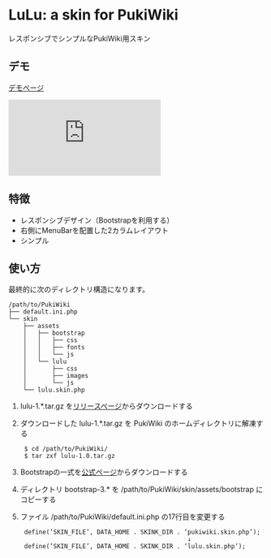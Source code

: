 LuLu: a skin for PukiWiki
====

レスポンシブでシンプルなPukiWiki用スキン

デモ
----

[デモページ](http://fukuchiharuki.me/LuLu-a-skin-for-PukiWiki/ "LuLu：レスポンシブでシンプルなPukiWiki用スキン")

![スクリーンショット](http://fukuchiharuki.me/LuLu-a-skin-for-PukiWiki/index.php?plugin=attach&refer=LuLu&openfile=screenshot-v1.0.1.png "スクリーンショット")

特徴
----

* レスポンシブデザイン（Bootstrapを利用する）
* 右側にMenuBarを配置した2カラムレイアウト
* シンプル

使い方
----

最終的に次のディレクトリ構造になります。

```
/path/to/PukiWiki
├── default.ini.php
└── skin
    ├── assets
    │   ├── bootstrap
    │   │   ├── css
    │   │   ├── fonts
    │   │   └── js
    │   └── lulu
    │       ├── css
    │       ├── images
    │       └── js
    └── lulu.skin.php
```

1. lulu-1.*.tar.gz を[リリースページ](https://github.com/fukuchiharuki/LuLu-a-skin-for-PukiWiki/releases "Releases · fukuchiharuki/LuLu-a-skin-for-PukiWiki")からダウンロードする
1. ダウンロードした lulu-1.*.tar.gz を PukiWiki のホームディレクトリに解凍する  

        $ cd /path/to/PukiWiki/ 
        $ tar zxf lulu-1.0.tar.gz
1. Bootstrapの一式を[公式ページ](http://getbootstrap.com/getting-started/ "Getting started · Bootstrap")からダウンロードする
1. ディレクトリ bootstrap-3.* を /path/to/PukiWiki/skin/assets/bootstrap にコピーする
1. ファイル /path/to/PukiWiki/default.ini.php の17行目を変更する

        define(’SKIN_FILE’, DATA_HOME . SKINK_DIR . ‘pukiwiki.skin.php’);
                                                     ↓
        define(’SKIN_FILE’, DATA_HOME . SKINK_DIR . ‘lulu.skin.php’);
